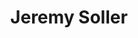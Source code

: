 ---
avatar: /images/people/jeremy-soller.jpg
avatar_small: null
bio: null
homepage: https://system76.com/
instagram: null
linkedin: null
title: Jeremy Soller
twitter: null
type: guest
username: jeremy-soller
youtube: null
---